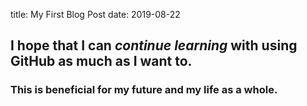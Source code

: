 title: My First Blog Post
date: 2019-08-22

<h2>I hope that I can <i>continue learning</i> with using GitHub as much as I want to.</h2>
<h3>This is beneficial for my future and my life as a whole.</h3>
